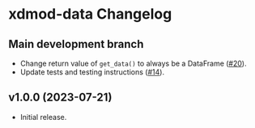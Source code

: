 # xdmod-data Changelog

## Main development branch
- Change return value of `get_data()` to always be a DataFrame ([\#20](https://github.com/ubccr/xdmod-data/pull/20)).
- Update tests and testing instructions ([\#14](https://github.com/ubccr/xdmod-data/pull/14)).

## v1.0.0 (2023-07-21)
- Initial release.

